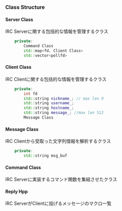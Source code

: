 ### Class Structure
#### Server Class
IRC Serverに関する包括的な情報を管理するクラス
```c++
	private:
		Command Class
		std::map<fd, Client Class>
		std::vector<pollfd>
```

#### Client Class
IRC Clientに関する包括的な情報を管理するクラス
```c++
	private:
		int fd
		std::string nickname_; // max len 9
		std::string username_;
		std::string hostname_;
		std::string message_; //max len 512
		Message Class
```

#### Message Class
IRC Clientから受取った文字列情報を解析するクラス
```c++
	private:
		std::string msg_buf
```

#### Command Class
IRC Serverに実装するコマンド関数を集結させたクラス

#### Reply Hpp
IRC ServerがClientに投げるメッセージのマクロ一覧
